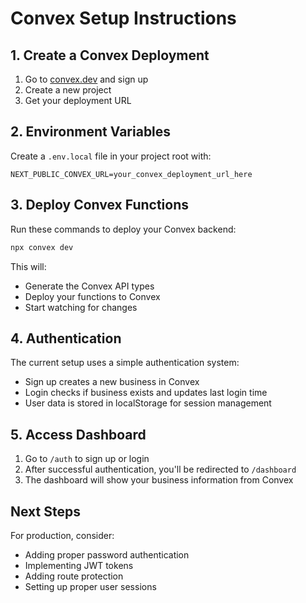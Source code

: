 # Convex Setup Instructions

## 1. Create a Convex Deployment

1. Go to [convex.dev](https://convex.dev) and sign up
2. Create a new project
3. Get your deployment URL

## 2. Environment Variables

Create a `.env.local` file in your project root with:

```
NEXT_PUBLIC_CONVEX_URL=your_convex_deployment_url_here
```

## 3. Deploy Convex Functions

Run these commands to deploy your Convex backend:

```bash
npx convex dev
```

This will:
- Generate the Convex API types
- Deploy your functions to Convex
- Start watching for changes

## 4. Authentication

The current setup uses a simple authentication system:
- Sign up creates a new business in Convex
- Login checks if business exists and updates last login time
- User data is stored in localStorage for session management

## 5. Access Dashboard

1. Go to `/auth` to sign up or login
2. After successful authentication, you'll be redirected to `/dashboard`
3. The dashboard will show your business information from Convex

## Next Steps

For production, consider:
- Adding proper password authentication
- Implementing JWT tokens
- Adding route protection
- Setting up proper user sessions

